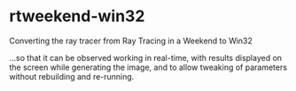 # rtweekend-win32
Converting the ray tracer from Ray Tracing in a Weekend to Win32 

...so that it can be observed working in real-time, with results displayed on the screen while generating the image,
and to allow tweaking of parameters without rebuilding and re-running.
